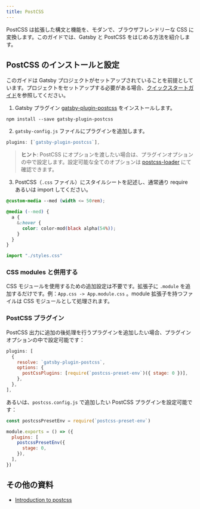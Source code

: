 ```yaml
---
title: PostCSS
---
```


PostCSS は拡張した構文と機能を、モダンで、ブラウザフレンドリーな CSS に変換します。このガイドでは、Gatsby と PostCSS をはじめる方法を紹介します。

## PostCSS のインストールと設定

このガイドは Gatsby プロジェクトがセットアップされていることを前提としています。プロジェクトをセットアップする必要がある場合、[クイックスタートガイド](/docs/quick-start/)を参照してください。

1.  Gatsby プラグイン [gatsby-plugin-postcss](/packages/gatsby-plugin-postcss/) をインストールします。

```shell
npm install --save gatsby-plugin-postcss
```

2.  `gatsby-config.js` ファイルにプラグインを追加します。

```javascript:title=gatsby-config.js
plugins: [`gatsby-plugin-postcss`],
```

> **ヒント**: PostCSS にオプションを渡したい場合は、プラグインオプションの中で設定します。設定可能な全てのオプションは [postcss-loader](https://github.com/postcss/postcss-loader) にて確認できます。

3.  PostCSS（`.css` ファイル）にスタイルシートを記述し、通常通り require あるいは import してください。

```css:title=styles.css
@custom-media --med (width <= 50rem);

@media (--med) {
  a {
    &:hover {
      color: color-mod(black alpha(54%));
    }
  }
}
```

```javascript
import "./styles.css"
```

### CSS modules と併用する

CSS モジュールを使用するための追加設定は不要です。拡張子に `.module` を追加するだけです。例：`App.css -> App.module.css` 。module 拡張子を持つファイルは CSS モジュールとして処理されます。

### PostCSS プラグイン

PostCSS 出力に追加の後処理を行うプラグインを追加したい場合、プラグインオプションの中で設定可能です：

```javascript:title=gatsby-config.js
plugins: [
  {
    resolve: `gatsby-plugin-postcss`,
    options: {
      postCssPlugins: [require(`postcss-preset-env`)({ stage: 0 })],
    },
  },
],
```

あるいは、`postcss.config.js` で追加したい PostCSS プラグインを設定可能です：

```javascript:title=postcss.config.js
const postcssPresetEnv = require(`postcss-preset-env`)

module.exports = () => ({
  plugins: [
    postcssPresetEnv({
      stage: 0,
    }),
  ],
})
```

## その他の資料

- [Introduction to postcss](https://www.smashingmagazine.com/2015/12/introduction-to-postcss/)

